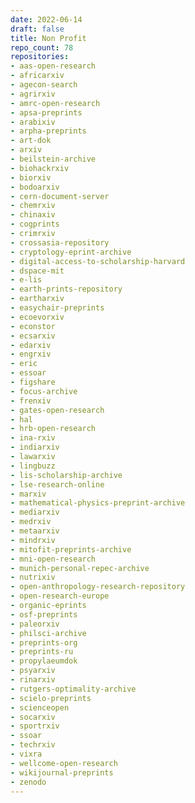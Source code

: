 ```yaml
---
date: 2022-06-14
draft: false
title: Non Profit
repo_count: 78
repositories:
- aas-open-research
- africarxiv
- agecon-search
- agrirxiv
- amrc-open-research
- apsa-preprints
- arabixiv
- arpha-preprints
- art-dok
- arxiv
- beilstein-archive
- biohackrxiv
- biorxiv
- bodoarxiv
- cern-document-server
- chemrxiv
- chinaxiv
- cogprints
- crimrxiv
- crossasia-repository
- cryptology-eprint-archive
- digital-access-to-scholarship-harvard
- dspace-mit
- e-lis
- earth-prints-repository
- eartharxiv
- easychair-preprints
- ecoevorxiv
- econstor
- ecsarxiv
- edarxiv
- engrxiv
- eric
- essoar
- figshare
- focus-archive
- frenxiv
- gates-open-research
- hal
- hrb-open-research
- ina-rxiv
- indiarxiv
- lawarxiv
- lingbuzz
- lis-scholarship-archive
- lse-research-online
- marxiv
- mathematical-physics-preprint-archive
- mediarxiv
- medrxiv
- metaarxiv
- mindrxiv
- mitofit-preprints-archive
- mni-open-research
- munich-personal-repec-archive
- nutrixiv
- open-anthropology-research-repository
- open-research-europe
- organic-eprints
- osf-preprints
- paleorxiv
- philsci-archive
- preprints-org
- preprints-ru
- propylaeumdok
- psyarxiv
- rinarxiv
- rutgers-optimality-archive
- scielo-preprints
- scienceopen
- socarxiv
- sportrxiv
- ssoar
- techrxiv
- vixra
- wellcome-open-research
- wikijournal-preprints
- zenodo
---
```



